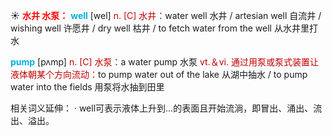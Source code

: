 ☀ <font color="red">**水井 水泵：**</font>
<font color="sky blue">**well**</font> [wel] 
<font color="#c00000">n. [C] 水井：</font>water well 水井 / artesian well 自流井 / wishing well 许愿井 / dry well 枯井 / to fetch water from the well 从水井里打水

<font color="sky blue">**pump**</font> [pʌmp] 
<font color="#c00000">n. [C] 水泵：</font>a water pump 水泵 <font color="#c00000">vt.＆vi. 通过用泵或泵式装置让液体朝某个方向流动：</font>to pump water out of the lake 从湖中抽水 / to pump water into the fields 用泵将水抽到田里

相关词义延伸：
· well可表示液体上升到…的表面且开始流淌，即冒出、涌出、流出、溢出。 
